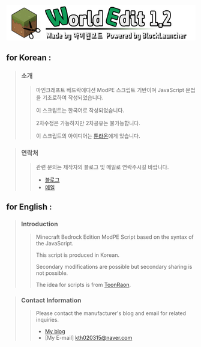 ![WorldEdit](https://raw.githubusercontent.com/taehoon02/ModPE_WorldEdit/master/res/images/gui/title_1.2.png)

## for Korean :
> ### 소개
>> 마인크래프트 베드락에디션 ModPE 스크립트 기반이며 JavaScript 문법을 기초로하여 작성되었습니다.
>>
>> 이 스크립트는 한국어로 작성되었습니다.
>>
>> 2차수정은 가능하지만 2차공유는 불가능합니다.
>>
>> 이 스크립트의 아이디어는 [툰라온](https://github.com/ToonRaon)에게 있습니다.

> ### 연락처
>> 관련 문의는 제작자의 블로그 및 메일로 연락주시길 바랍니다.
>>
>> * [블로그](https://cookdeveloper.tistory.com)
>> * [메일](mailto:taevel02@gmail.com)

## for English :
> ### Introduction
>> Minecraft Bedrock Edition ModPE Script based on the syntax of the JavaScript.
>>
>> This script is produced in Korean.
>>
>> Secondary modifications are possible but secondary sharing is not possible.
>>
>> The idea for scripts is from [ToonRaon](https://github.com/ToonRaon).

> ### Contact Information
>> Please contact the manufacturer's blog and email for related inquiries.
>>
>> * [My blog](https://blog.naver.com/kth020315)
>> * [My E-mail] kth020315@naver.com
